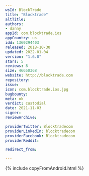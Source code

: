 ```yaml
---
wsId: BlockTrade
title: "Blocktrade"
altTitle: 
authors:
- danny
appId: com.blocktrade.ios
appCountry: us
idd: 1360294403
released: 2018-10-30
updated: 2022-01-04
version: "1.6.0"
stars: 5
reviews: 8
size: 46650368
website: http://blocktrade.com
repository: 
issue: 
icon: com.blocktrade.ios.jpg
bugbounty: 
meta: ok
verdict: custodial
date: 2021-11-03
signer: 
reviewArchive:

providerTwitter: Blocktradecom
providerLinkedIn: blocktradecom
providerFacebook: Blocktradecom
providerReddit: 

redirect_from:

---
```


{% include copyFromAndroid.html %}
